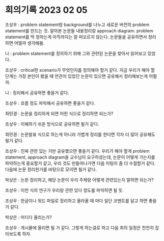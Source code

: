 # 회의기록 2023 02 05

조상우 : problem statement랑 background를 나누고 새로운 버전의 problem statement를 만드는 것. 알아본 논문들 내용정리랑 approach diagram. problem statement를 딱 정하는게 아직까지는 잘 떠오르지 않는다. 논문들을 공유하면서 정리하면 어떨까 생각해봄. 

나 : problem statement를 정의하기 위해 그와 관련된 논문을 찾아서 읽어보고 있었다.

조상우 : critical한 scenario가 무엇인지를 정의해야 할거 같다. 지금 우리가 해야 할 단계는 가장 본인이 봤을 때 연관이 있었던 논문이 있으면 공유해서 정리해보는게 어떨까. 

나 : 정리해서 공유하면 좋을거 같다.

조상우 : 흐름 정도 파악해서 공유하면 좋을거 같다. 

최민경 : 논문을 정리하게 되면 어떤 식으로 정리하면 되는가?

조상우 : 이해하기 쉬운 방식으로 공유하면 될거 같다.

최민경 : 논문발표 식으로 하는게 아니라 가볍게 정리를 한다면 각자 더 많이 공유해도 될거 같다.

조상우 : 진짜 관련 있는 거만 공유했으면 좋을거 같다. 우리가 해야 할게 problem statement, approach diagram을 교수님이 요구하셨는데, 논문이 어떻게 가는지를 파악하는게 중요할거 같고, 우리 것도 만들어나가면 다음 미팅이 좀 더 수월할거 같다. 다음에 논문 정리한거를 바탕으로 모이면 될거 같다.

박상은 : 논문 정리하고, 해당 논문이 우리 주제랑 어떻게 관련있는지 말하면 되는가?

조상우 : 이런 식의 연구가 우리랑 관련 있다 정도를 파악하면 될 듯.

조상우 : 한글이나 워드 파일로 정리하고 올라올 때 마다 일단 코멘트를 달고 하면 좋을거 같다.

박상은 : 어디다 올리는가?

조상우 : 게시물에 올리면 될 거 같다. 그렇게 하는걸로 하고 다음 회의 일정은 천천히 잡아보도록 하자.